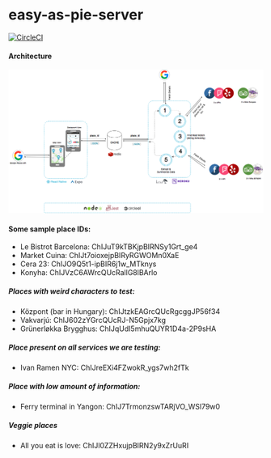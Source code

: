 # easy-as-pie-server

[![CircleCI](https://circleci.com/gh/chadhamre/easyaspie-server.svg?style=svg&circle-token=0535bedf2f6aeb24aed7da799e7b0fcf7aff0270)](https://circleci.com/gh/chadhamre/easyaspie-server)

#### Architecture

![Diagram](./architecture.png "Architecture")

#### Some sample place IDs:

* Le Bistrot Barcelona: ChIJuT9kTBKjpBIRNSy1Grt_ge4
* Market Cuina: ChIJt7oioxejpBIRyRGWOMn0XaE
* Cera 23: ChIJO9Q5t1-ipBIR6j1w_MTknys
* Konyha: ChIJVzC6AWrcQUcRallG8lBArlo

##### Places with weird characters to test:

* Központ (bar in Hungary): ChIJtzkEAGrcQUcRgcggJP56f34
* Vakvarjú: ChIJ602zYGrcQUcRJ-N5Gpjx7kg
* Grünerløkka Brygghus: ChIJqUdI5mhuQUYR1D4a-2P9sHA

##### Place present on all services we are testing:

* Ivan Ramen NYC: ChIJreEXi4FZwokR_ygs7wh2fTk

##### Place with low amount of information:

* Ferry terminal in Yangon: ChIJ7TrmonzswTARjVO_WSl79w0

##### Veggie places

* All you eat is love: ChIJl0ZZHxujpBIRN2y9xZrUuRI
